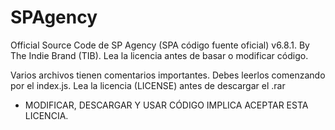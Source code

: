 # SPAgency
Official Source Code de SP Agency (SPA código fuente oficial) v6.8.1. By The Indie Brand (TIB). Lea la licencia antes de basar o modificar código.

Varios archivos tienen comentarios importantes. Debes leerlos comenzando por el index.js.
Lea la licencia (LICENSE) antes de descargar el .rar

- MODIFICAR, DESCARGAR Y USAR CÓDIGO IMPLICA ACEPTAR ESTA LICENCIA.
